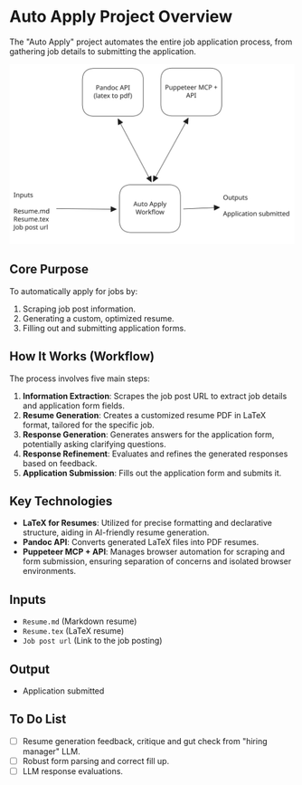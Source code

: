 # Auto Apply Project Overview

The "Auto Apply" project automates the entire job application process, from gathering job details to submitting the application.

![Diagram Link](/workflow.svg)

## Core Purpose

To automatically apply for jobs by:
1.  Scraping job post information.
2.  Generating a custom, optimized resume.
3.  Filling out and submitting application forms.

## How It Works (Workflow)

The process involves five main steps:

1.  **Information Extraction**: Scrapes the job post URL to extract job details and application form fields.
2.  **Resume Generation**: Creates a customized resume PDF in LaTeX format, tailored for the specific job.
3.  **Response Generation**: Generates answers for the application form, potentially asking clarifying questions.
4.  **Response Refinement**: Evaluates and refines the generated responses based on feedback.
5.  **Application Submission**: Fills out the application form and submits it.

## Key Technologies

*   **LaTeX for Resumes**: Utilized for precise formatting and declarative structure, aiding in AI-friendly resume generation.
*   **Pandoc API**: Converts generated LaTeX files into PDF resumes.
*   **Puppeteer MCP + API**: Manages browser automation for scraping and form submission, ensuring separation of concerns and isolated browser environments.

## Inputs

*   `Resume.md` (Markdown resume)
*   `Resume.tex` (LaTeX resume)
*   `Job post url` (Link to the job posting)

## Output

*   Application submitted

## To Do List

-   [ ] Resume generation feedback, critique and gut check from "hiring manager" LLM.
-   [ ] Robust form parsing and correct fill up.
-   [ ] LLM response evaluations.